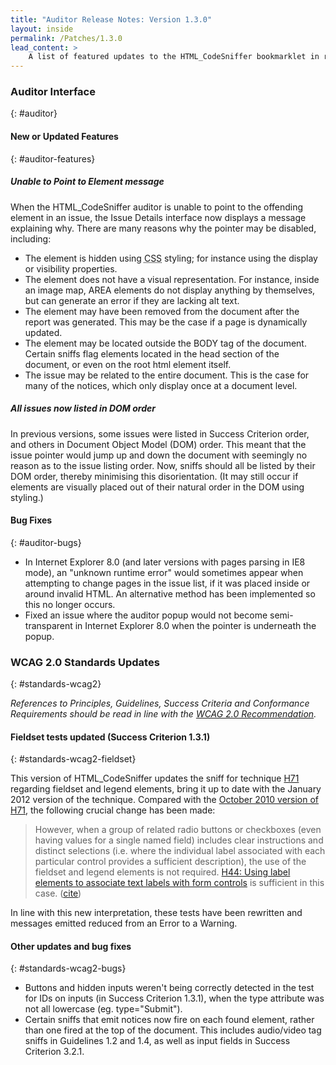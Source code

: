 ```yaml
---
title: "Auditor Release Notes: Version 1.3.0"
layout: inside
permalink: /Patches/1.3.0
lead_content: >
    A list of featured updates to the HTML_CodeSniffer bookmarklet in release version 1.3.0, released on 15th October 2012. This list is focused for users of the bookmarklet, and focuses on changes to tests and the auditor interface. A full list of updates can also be found in the project's technical <a href="https://github.com/squizlabs/HTML_CodeSniffer/blob/gh-pages/CHANGELOG.markdown">bookmarklet changelog</a>.
---
```


### Auditor Interface
{: #auditor}

#### New or Updated Features
{: #auditor-features}

##### Unable to Point to Element message

When the HTML_CodeSniffer auditor is unable to point to the offending element in an issue, the Issue Details interface now displays a message explaining why. There are many reasons why the pointer may be disabled, including:

* The element is hidden using <abbr title="Cascading Style Sheets">CSS</abbr> styling; for instance using the display or visibility properties.
* The element does not have a visual representation. For instance, inside an image map, AREA elements do not display anything by themselves, but can generate an error if they are lacking alt text.
* The element may have been removed from the document after the report was generated. This may be the case if a page is dynamically updated.
* The element may be located outside the BODY tag of the document. Certain sniffs flag elements located in the head section of the document, or even on the root html element itself.
* The issue may be related to the entire document. This is the case for many of the notices, which only display once at a document level.

##### All issues now listed in DOM order

In previous versions, some issues were listed in Success Criterion order, and others in Document Object Model (DOM) order. This meant that the issue pointer would jump up and down the document with seemingly no reason as to the issue listing order. Now, sniffs should all be listed by their DOM order, thereby minimising this disorientation. (It may still occur if elements are visually placed out of their natural order in the DOM using styling.)

#### Bug Fixes
{: #auditor-bugs}

* In Internet Explorer 8.0 (and later versions with pages parsing in IE8 mode), an "unknown runtime error" would sometimes appear when attempting to change pages in the issue list, if it was placed inside or around invalid HTML. An alternative method has been implemented so this no longer occurs.
* Fixed an issue where the auditor popup would not become semi-transparent in Internet Explorer 8.0 when the pointer is underneath the popup.

### WCAG 2.0 Standards Updates
{: #standards-wcag2}

_References to Principles, Guidelines, Success Criteria and Conformance Requirements should be read in line with the [WCAG 2.0 Recommendation][WCAG20]._

#### Fieldset tests updated (Success Criterion 1.3.1)
{: #standards-wcag2-fieldset}

This version of HTML_CodeSniffer updates the sniff for technique [H71][H71-2012] regarding fieldset and legend elements, bring it up to date with the January 2012 version of the technique. Compared with the [October 2010 version of H71][H71-2010], the following crucial change has been made:

> However, when a group of related radio buttons or checkboxes (even having values for a single named field) includes clear instructions and distinct selections (i.e. where the individual label associated with each particular control provides a sufficient description), the use of the fieldset and legend elements is not required. [H44: Using label elements to associate text labels with form controls][H44-2012] is sufficient in this case. ([cite][H71-2012])

In line with this new interpretation, these tests have been rewritten and messages emitted reduced from an Error to a Warning.

#### Other updates and bug fixes
{: #standards-wcag2-bugs}

* Buttons and hidden inputs weren't being correctly detected in the test for IDs on inputs (in Success Criterion 1.3.1), when the type attribute was not all lowercase (eg. type="Submit").
* Certain sniffs that emit notices now fire on each found element, rather than one fired at the top of the document. This includes audio/video tag sniffs in Guidelines 1.2 and 1.4, as well as input fields in Success Criterion 3.2.1.

[WCAG20]: http://www.w3.org/TR/WCAG20
[H71-2012]: http://www.w3.org/TR/2012/NOTE-WCAG20-TECHS-20120103/H71
[H71-2010]: http://www.w3.org/TR/2012/NOTE-WCAG20-TECHS-20101014/H71
[H44-2012]: http://www.w3.org/TR/2012/NOTE-WCAG20-TECHS-20120103/H44
